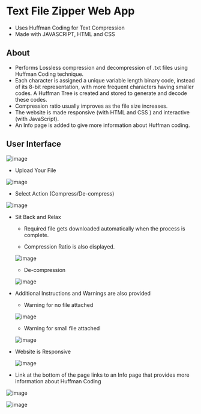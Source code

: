 # Text File Zipper Web App

- Uses Huffman Coding for Text Compression
- Made with JAVASCRIPT, HTML and CSS

## About

- Performs Lossless compression and decompression of .txt files using Huffman Coding technique.
- Each character is assigned a unique variable length binary code, instead of its 8-bit representation, with more frequent characters having smaller codes. A Huffman Tree is created and stored to generate and decode these codes.
- Compression ratio usually improves as the file size increases.
- The website is made responsive (with HTML and CSS ) and interactive (with JavaScript).
- An Info page is added to give more information about Huffman coding.

## User Interface

![image](https://user-images.githubusercontent.com/70953107/137807062-5b85811d-d214-4dbb-9020-7afc5c21763d.png)

- Upload Your File

![image](https://user-images.githubusercontent.com/70953107/137807184-5a1e9a64-5d01-4c95-9347-507a521e2b03.png)

- Select Action (Compress/De-compress)

![image](https://user-images.githubusercontent.com/70953107/137807254-35bdd1cb-618f-4562-979c-36b3f1f235cc.png)

- Sit Back and Relax

  - Required file gets downloaded automatically when the process is complete.

  - Compression Ratio is also displayed.

  ![image](https://user-images.githubusercontent.com/70953107/137807403-9f5f50be-63cb-40dd-b4ab-722dcbd82d3e.png)

  - De-compression

  ![image](https://user-images.githubusercontent.com/70953107/137807520-53b765ee-33c8-4d81-930d-6c81ec87c9f1.png)

- Additional Instructions and Warnings are also provided

  - Warning for no file attached

  ![image](https://user-images.githubusercontent.com/70953107/137807665-e629e3b7-63ce-47e5-bfa9-690bd364a2ab.png)

  - Warning for small file attached

  ![image](https://user-images.githubusercontent.com/70953107/137807898-c6baa945-be2b-406e-a5fa-8d74a9f03528.png)

- Website is Responsive

  ![image](https://user-images.githubusercontent.com/70953107/137808092-13681884-e60b-41f3-89ff-d1ced9002cba.png)

- Link at the bottom of the page links to an Info page that provides more information about Huffman Coding

![image](https://user-images.githubusercontent.com/70953107/137808181-89063c49-84d8-4c49-89d6-63f0d6eeb75a.png)

![image](https://user-images.githubusercontent.com/70953107/137808251-8812ce7c-a072-465b-b9b6-8adb32b7064e.png)
